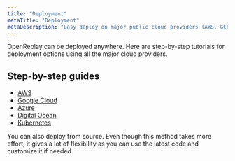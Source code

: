 ```yaml
---
title: "Deployment"
metaTitle: "Deployment"
metaDescription: "Easy deploy on major public cloud providers (AWS, GCP, Azure, DigitalOcean) and hosting platforms (Heroku)"
---
```


OpenReplay can be deployed anywhere. Here are step-by-step tutorials for deployment options using all the major cloud providers.

## Step-by-step guides
- [AWS](/deployment/deploy-aws)
- [Google Cloud](/deployment/deploy-gcp)
- [Azure](/deployment/deploy-azure)
- [Digital Ocean](/deployment/deploy-digitalocean)
- [Kubernetes](/deployment/deploy-kubernetes)

You can also deploy from source. Even though this method takes more effort, it gives a lot of flexibility as you can use the latest code and customize it if needed.
